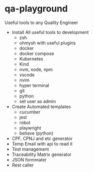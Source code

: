 # qa-playground
Useful tools to any Quality Engineer


- Install All useful tools to development
	- zsh
	- ohmysh with useful plugins
	- docker
	- docker compose
	- Kubernetes
	- Kind
	- nvm, node, npm
	- vscode
	- nvim
	- hyper terminal
	- git
	- python
	- set user as admin
- Create Automated templates
	- cucumber
	- jest
	- robot
	- playwright
	- behave (python)
- CPF, CPNJ and etc generator
- Temp Email with api to read it
- Test management
- Traceability Matrix generator
- JSON formmater
- Rest caller

